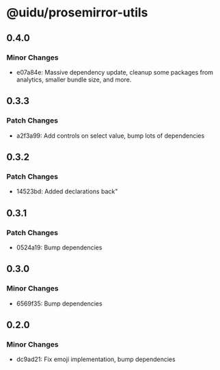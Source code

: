# @uidu/prosemirror-utils

## 0.4.0

### Minor Changes

- e07a84e: Massive dependency update, cleanup some packages from analytics, smaller bundle size, and more.

## 0.3.3

### Patch Changes

- a2f3a99: Add controls on select value, bump lots of dependencies

## 0.3.2

### Patch Changes

- 14523bd: Added declarations back"

## 0.3.1

### Patch Changes

- 0524a19: Bump dependencies

## 0.3.0

### Minor Changes

- 6569f35: Bump dependencies

## 0.2.0

### Minor Changes

- dc9ad21: Fix emoji implementation, bump dependencies

